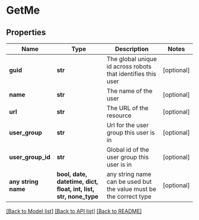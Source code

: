# GetMe


## Properties
Name | Type | Description | Notes
------------ | ------------- | ------------- | -------------
**guid** | **str** | The global unique id across robots that identifies this user | [optional] 
**name** | **str** | The name of the user | [optional] 
**url** | **str** | The URL of the resource | [optional] 
**user_group** | **str** | Url for the user group this user is in | [optional] 
**user_group_id** | **str** | Global id of the user group this user is in | [optional] 
**any string name** | **bool, date, datetime, dict, float, int, list, str, none_type** | any string name can be used but the value must be the correct type | [optional]

[[Back to Model list]](../README.md#documentation-for-models) [[Back to API list]](../README.md#documentation-for-api-endpoints) [[Back to README]](../README.md)


